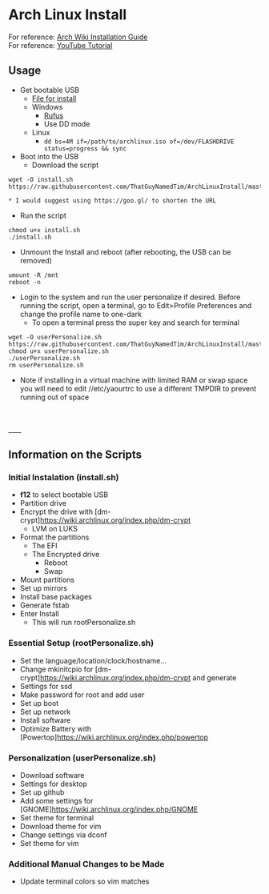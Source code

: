 # Arch Linux Install

For reference: <a href="https://wiki.archlinux.org/index.php/installation_guide">Arch Wiki Installation Guide</a>  
For reference: <a href="https://www.youtube.com/watch?v=iF7Y8IH5A3M">YouTube Tutorial</a>
## Usage
* Get bootable USB
  * [File for install](http://mirror.umd.edu/archlinux/iso/2017.11.01/)
  * Windows
      * [Rufus](https://rufus.akeo.ie/)
      * Use DD mode
  * Linux
      * `dd bs=4M if=/path/to/archlinux.iso of=/dev/FLASHDRIVE status=progress && sync`
* Boot into the USB    
  * Download the script
```
wget -O install.sh https://raw.githubusercontent.com/ThatGuyNamedTim/ArchLinuxInstall/master/install.sh
```
    * I would suggest using https://goo.gl/ to shorten the URL
  * Run the script    
```
chmod u+x install.sh
./install.sh
```
* Unmount the Install and reboot (after rebooting, the USB can be removed)
```
umount -R /mnt
reboot -n
```
* Login to the system and run the user personalize if desired. Before running
the script, open a terminal, go to Edit>Profile Preferences and change the
profile name to one-dark
  * To open a terminal press the super key and search for terminal
```
wget -O userPersonalize.sh https://raw.githubusercontent.com/ThatGuyNamedTim/ArchLinuxInstall/master/userPersonalize.sh
chmod u+x userPersonalize.sh
./userPersonalize.sh
rm userPersonalize.sh
```
  * Note if installing in a virtual machine with limited RAM or swap space you will need to edit //etc/yaourtrc to use a different TMPDIR to prevent running out of space
<br />
<br />
____


## Information on the Scripts
### Initial Instalation (install.sh)
* **f12** to select bootable USB
* Partition drive
* Encrypt the drive with [dm-crypt]https://wiki.archlinux.org/index.php/dm-crypt
  * LVM on LUKS
* Format the partitions
    * The EFI   
    * The Encrypted drive
      * Reboot
      * Swap
* Mount partitions
* Set up mirrors
* Install base packages  
* Generate fstab   
* Enter Install
  * This will run rootPersonalize.sh

### Essential Setup (rootPersonalize.sh)
* Set the language/location/clock/hostname...
* Change mkinitcpio for [dm-crypt]https://wiki.archlinux.org/index.php/dm-crypt and generate
* Settings for ssd
* Make password for root and add user
* Set up boot
* Set up network
* Install software
* Optimize Battery with [Powertop]https://wiki.archlinux.org/index.php/powertop

### Personalization (userPersonalize.sh)
* Download software
* Settings for desktop
* Set up github
* Add some settings for [GNOME]https://wiki.archlinux.org/index.php/GNOME
* Set theme for terminal
* Download theme for vim
* Change settings via dconf
* Set theme for vim

### Additional Manual Changes to be Made
* Update terminal colors so vim matches
